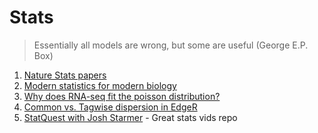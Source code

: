 # Stats

> Essentially all models are wrong, but some are useful (George E.P. Box)

1. [Nature Stats papers](https://www.nature.com/collections/qghhqm)
2. [Modern statistics for modern biology](https://www.huber.embl.de/msmb/Chap-Models.html)
3. [Why does RNA-seq fit the poisson distribution?](https://www.biostars.org/p/84445/#84447)
4. [Common vs. Tagwise dispersion in EdgeR](http://seqanswers.com/forums/showthread.php?t=5591)
5. [StatQuest with Josh Starmer](https://www.youtube.com/channel/UCtYLUTtgS3k1Fg4y5tAhLbw) - Great stats vids repo 

